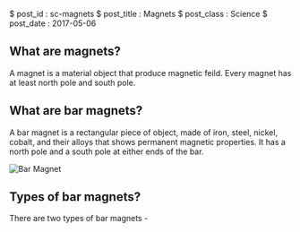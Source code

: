 $ post_id : sc-magnets
$ post_title : Magnets
$ post_class : Science
$ post_date : 2017-05-06

## What are magnets?

A magnet is a material object that produce magnetic feild. Every magnet has at least north pole and south pole.

## What are bar magnets?

A bar magnet is a rectangular piece of object, made of iron, steel, nickel, cobalt, and their alloys that shows permanent magnetic properties. It has a north pole and a south pole at either ends of the bar.

![Bar Magnet](magnetic-field1.jpg)

## Types of bar magnets?

There are two types of bar magnets - 
